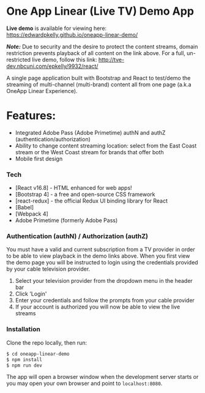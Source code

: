 # One App Linear (Live TV) Demo App

**Live demo** is available for viewing here: https://edwardpkelly.github.io/oneapp-linear-demo/

_**Note:**_ Due to security and the desire to protect the content streams, domain restriction prevents playback of all content on the link above. For a full, un-restricted live demo, follow this link: http://tve-dev.nbcuni.com/epkelly/9932/react/

A single page application built with Bootstrap and React to test/demo the streaming of multi-channel (multi-brand) content all from one page (a.k.a OneApp Linear Experience).

# Features:

  - Integrated Adobe Pass (Adobe Primetime) authN and authZ (authentication/authorization) 
  - Ability to change content streaming location: select from the East Coast stream or the West Coast stream for brands that offer both
  - Mobile first design 

### Tech

* [React v16.8] - HTML enhanced for web apps!
* [Bootstrap 4] - a free and open-source CSS framework
* [react-redux] - the official Redux UI binding library for React
* [Babel]
* [Webpack 4]
* Adobe Primetime (formerly Adobe Pass) 

### Authentication (authN) / Authorization (authZ)

You must have a valid and current subscription from a TV provider in order to be able to view playback in the demo links above. When you first view the demo page you will be instructed to login using the credentials provided by your cable television provider. 
1. Select your television provider from the dropdown menu in the header bar
2. Click 'Login'
3. Enter your credentials and follow the prompts from your cable provider
4. If your account is authorized you will now be able to view the live streams


### Installation

Clone the repo locally, then run:

```sh
$ cd oneapp-linear-demo
$ npm install
$ npm run dev
```
The app will open a browser window when the development server starts or you may open your own browser and point to `localhost:8080`.